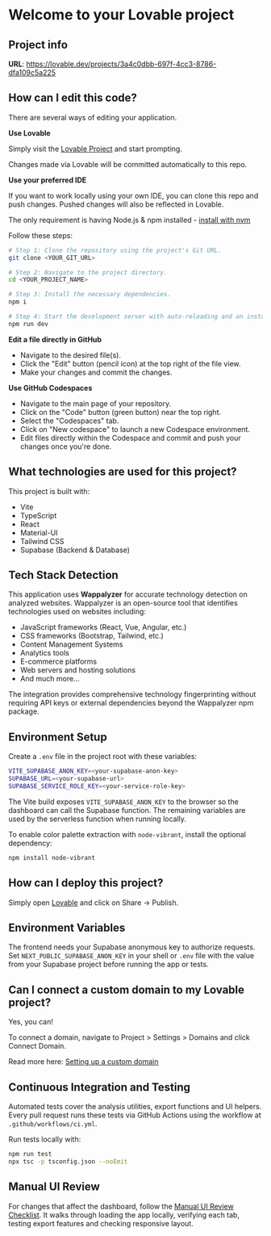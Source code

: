 
# Welcome to your Lovable project

## Project info

**URL**: https://lovable.dev/projects/3a4c0dbb-697f-4cc3-8786-dfa109c5a225

## How can I edit this code?

There are several ways of editing your application.

**Use Lovable**

Simply visit the [Lovable Project](https://lovable.dev/projects/3a4c0dbb-697f-4cc3-8786-dfa109c5a225) and start prompting.

Changes made via Lovable will be committed automatically to this repo.

**Use your preferred IDE**

If you want to work locally using your own IDE, you can clone this repo and push changes. Pushed changes will also be reflected in Lovable.

The only requirement is having Node.js & npm installed - [install with nvm](https://github.com/nvm-sh/nvm#installing-and-updating)

Follow these steps:

```sh
# Step 1: Clone the repository using the project's Git URL.
git clone <YOUR_GIT_URL>

# Step 2: Navigate to the project directory.
cd <YOUR_PROJECT_NAME>

# Step 3: Install the necessary dependencies.
npm i

# Step 4: Start the development server with auto-reloading and an instant preview.
npm run dev
```

**Edit a file directly in GitHub**

- Navigate to the desired file(s).
- Click the "Edit" button (pencil icon) at the top right of the file view.
- Make your changes and commit the changes.

**Use GitHub Codespaces**

- Navigate to the main page of your repository.
- Click on the "Code" button (green button) near the top right.
- Select the "Codespaces" tab.
- Click on "New codespace" to launch a new Codespace environment.
- Edit files directly within the Codespace and commit and push your changes once you're done.

## What technologies are used for this project?

This project is built with:

- Vite
- TypeScript
- React
- Material-UI
- Tailwind CSS
- Supabase (Backend & Database)

## Tech Stack Detection

This application uses **Wappalyzer** for accurate technology detection on analyzed websites. Wappalyzer is an open-source tool that identifies technologies used on websites including:

- JavaScript frameworks (React, Vue, Angular, etc.)
- CSS frameworks (Bootstrap, Tailwind, etc.)
- Content Management Systems
- Analytics tools
- E-commerce platforms
- Web servers and hosting solutions
- And much more...

The integration provides comprehensive technology fingerprinting without requiring API keys or external dependencies beyond the Wappalyzer npm package.

## Environment Setup

Create a `.env` file in the project root with these variables:

```sh
VITE_SUPABASE_ANON_KEY=<your-supabase-anon-key>
SUPABASE_URL=<your-supabase-url>
SUPABASE_SERVICE_ROLE_KEY=<your-service-role-key>
```

The Vite build exposes `VITE_SUPABASE_ANON_KEY` to the browser so the dashboard can call the Supabase function. The remaining variables are used by the serverless function when running locally.

To enable color palette extraction with `node-vibrant`, install the optional dependency:

```sh
npm install node-vibrant
```


## How can I deploy this project?

Simply open [Lovable](https://lovable.dev/projects/3a4c0dbb-697f-4cc3-8786-dfa109c5a225) and click on Share -> Publish.

## Environment Variables

The frontend needs your Supabase anonymous key to authorize requests. Set
`NEXT_PUBLIC_SUPABASE_ANON_KEY` in your shell or `.env` file with the value from
your Supabase project before running the app or tests.

## Can I connect a custom domain to my Lovable project?

Yes, you can!

To connect a domain, navigate to Project > Settings > Domains and click Connect Domain.

Read more here: [Setting up a custom domain](https://docs.lovable.dev/tips-tricks/custom-domain#step-by-step-guide)

## Continuous Integration and Testing

Automated tests cover the analysis utilities, export functions and UI helpers.
Every pull request runs these tests via GitHub Actions using the workflow at
`.github/workflows/ci.yml`.

Run tests locally with:

```sh
npm run test
npx tsc -p tsconfig.json --noEmit
```

## Manual UI Review

For changes that affect the dashboard, follow the
[Manual UI Review Checklist](docs/Manual_UI_Checklist.md). It walks through
loading the app locally, verifying each tab, testing export features and checking
responsive layout.
